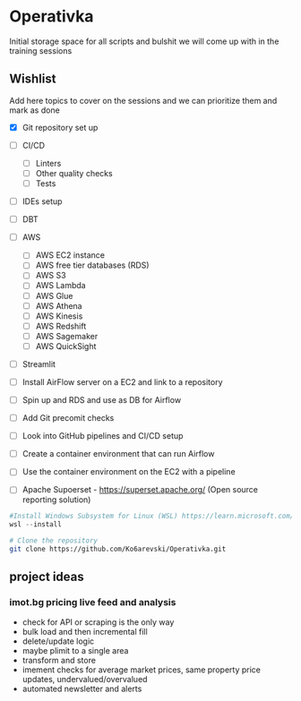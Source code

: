 # Operativka
Initial storage space for all scripts and bulshit we will come up with in the training sessions


## Wishlist
Add here topics to cover on the sessions and we can prioritize them and mark as done

- [x] Git repository set up
- [ ] CI/CD
  - [ ] Linters
  - [ ] Other quality checks
  - [ ] Tests
- [ ] IDEs setup
- [ ] DBT
- [ ] AWS
  - [ ] AWS EC2 instance
  - [ ] AWS free tier databases (RDS)
  - [ ] AWS S3
  - [ ] AWS Lambda
  - [ ] AWS Glue
  - [ ] AWS Athena
  - [ ] AWS Kinesis
  - [ ] AWS Redshift
  - [ ] AWS Sagemaker
  - [ ] AWS QuickSight
- [ ] Streamlit
- [ ] Install AirFlow server on a EC2 and link to a repository
- [ ] Spin up and RDS and use as DB for Airflow
- [ ] Add Git precomit checks
- [ ] Look into GitHub pipelines and CI/CD setup
- [ ] Create a container environment that can run Airflow
- [ ] Use the container environment on the EC2 with a pipeline
- [ ] Apache Supoerset - https://superset.apache.org/ (Open source reporting solution)


```PowerShell
#Install Windows Subsystem for Linux (WSL) https://learn.microsoft.com/en-us/windows/wsl/install
wsl --install
```

```bash
# Clone the repository
git clone https://github.com/Ko6arevski/Operativka.git
```

## project ideas

### imot.bg pricing live feed and analysis
- check for API or scraping is the only way
- bulk load and then incremental fill
- delete/update logic
- maybe plimit to a single area
- transform and store
- imement checks for average market prices, same property price updates, undervalued/overvalued
- automated newsletter and alerts
